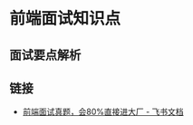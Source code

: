 # 前端面试知识点

## 面试要点解析 



## 链接

- [前端面试真题，会80%直接进大厂 - 飞书文档](https://bytedance.feishu.cn/base/app8Ok6k9qafpMkgyRbfgxeEnet)